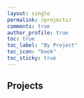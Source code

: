 ```yaml
---
layout: single
permalink: /projects/
comments: true
author_profile: true
toc: true
toc_label: "By Project"
toc_icon: "book"
toc_sticky: true
---
```

## Projects
